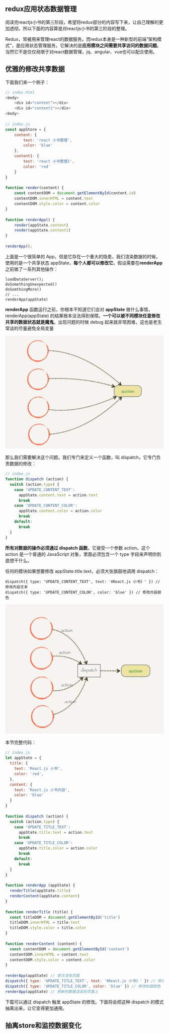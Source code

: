 ## redux应用状态数据管理

阅读完reactjs小书的第三阶段，希望将redux部分的内容写下来，让自己理解的更加透彻，所以下面的内容算是对reactjs小书的第三阶段的整理。

Redux，常被用来管理react的数据服务。而redux本身是一种新型的前端“架构模式”，是应用状态管理服务，它解决的是**应用模块之间需要共享访问的数据问题**。当然它不是仅仅局限于对react数据管理，jq、angular、vue也可以配合使用。

## 优雅的修改共享数据
下面我们来一个例子：
```javascript
// index.html
<body>
    <div id="content"></div>
    <div id="content1"></div>
<body>

// index.js
const appStore = {
    content: {
        text: 'react 小书整理',
        color: 'blue'
    },
    content1: {
        text: 'react 小书整理1',
        color: 'red'
    }
}

function render(content) {
    const contentDOM = document.getElementById(content.id)
    contentDOM.innerHTML = content.text
    contentDOM.style.color = content.color
}

function renderApp() {
    render(appState.content)
    render(appState.content1)
}

renderApp();
```

上面是一个很简单的 App，但是它存在一个重大的隐患，我们渲染数据的时候，使用的是一个共享状态 appState，**每个人都可以修改它**。假设需要在**renderApp**之前做了一系列其他操作：
```
loadDataServer();
doSomethingUnexpected()
doSomthingMore()
// ...
renderApp(appState)
```
**renderApp** 函数运行之前，你根本不知道它们会对 **appState** 做什么事情，renderApp(appState) 的结果根本没法得到保障。**一个可以被不同模块任意修改共享的数据状态就是魔鬼**。出现问题的时候 debug 起来就非常困难，这也是老生常谈的尽量避免全局变量

![img1](../../Img/CA34AC20-F3C0-438F-AD64-66C5E0986669.png)

那么我们需要解决这个问题。我们专门来定义一个函数，叫 dispatch，它专门负责数据的修改：
```javascript
// index.js
function dispatch (action) {
  switch (action.type) {
    case 'UPDATE_CONTENT_TEXT':
      appState.content.text = action.text
      break
    case 'UPDATE_CONTENT_COLOR':
      appState.content.color = action.color
      break
    default:
      break
  }
}
```
**所有对数据的操作必须通过 dispatch 函数**。它接受一个参数 action，这个 action 是一个普通的 JavaScript 对象，里面必须包含一个 type 字段来声明你到底想干什么。

任何的模块如果想要修改 appState.title.text，必须大张旗鼓地调用 dispatch：
```
dispatch({ type: 'UPDATE_CONTENT_TEXT', text: '《React.js 小书》' }) // 修改内容文本
dispatch({ type: 'UPDATE_CONTENT_COLOR', color: 'blue' }) // 修改内容颜色
```

![img2](../../img/7536BBF9-6563-4FD5-8359-28D3A5254EE7.png)

本节完整代码：
```javascript
// index.js
let appState = {
  title: {
    text: 'React.js 小书',
    color: 'red',
  },
  content: {
    text: 'React.js 小书内容',
    color: 'blue'
  }
}

function dispatch (action) {
  switch (action.type) {
    case 'UPDATE_TITLE_TEXT':
      appState.title.text = action.text
      break
    case 'UPDATE_TITLE_COLOR':
      appState.title.color = action.color
      break
    default:
      break
  }
}

function renderApp (appState) {
  renderTitle(appState.title)
  renderContent(appState.content)
}

function renderTitle (title) {
  const titleDOM = document.getElementById('title')
  titleDOM.innerHTML = title.text
  titleDOM.style.color = title.color
}

function renderContent (content) {
  const contentDOM = document.getElementById('content')
  contentDOM.innerHTML = content.text
  contentDOM.style.color = content.color
}

renderApp(appState) // 首次渲染页面
dispatch({ type: 'UPDATE_TITLE_TEXT', text: '《React.js 小书》' }) // 修改标题文本
dispatch({ type: 'UPDATE_TITLE_COLOR', color: 'blue' }) // 修改标题颜色
renderApp(appState) // 把新的数据渲染到页面上
```

下载可以通过 dispatch 触发 appState 的修改。下面将会把这种 dispatch 的模式抽离出来，让它变得更加通用。

## 抽离store和监控数据变化






